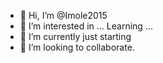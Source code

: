 - 👋 Hi, I’m @Imole2015
- 👀 I’m interested in ... Learning ...
- 🌱 I’m currently just starting 
- 💞️ I’m looking to collaborate.


<!---
Imole2015/Imole2015 is a ✨ special ✨ repository because its `README.md` (this file) appears on your GitHub profile.
You can click the Preview link to take a look at your changes.
--->
